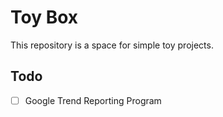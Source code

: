# Toy Box
This repository is a space for simple toy projects.

## Todo
- [ ] Google Trend Reporting Program